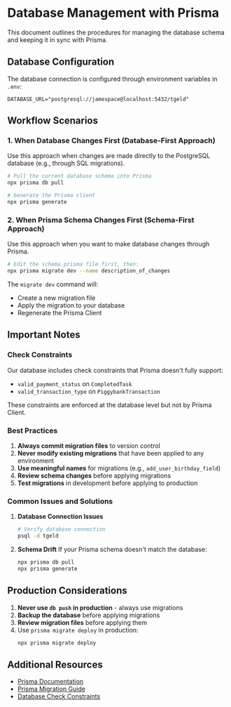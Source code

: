 # Database Management with Prisma

This document outlines the procedures for managing the database schema and keeping it in sync with Prisma.

## Database Configuration

The database connection is configured through environment variables in `.env`:

```env
DATABASE_URL="postgresql://jamespace@localhost:5432/tgeld"
```

## Workflow Scenarios

### 1. When Database Changes First (Database-First Approach)

Use this approach when changes are made directly to the PostgreSQL database (e.g., through SQL migrations).

```bash
# Pull the current database schema into Prisma
npx prisma db pull

# Generate the Prisma client
npx prisma generate
```

### 2. When Prisma Schema Changes First (Schema-First Approach)

Use this approach when you want to make database changes through Prisma.

```bash
# Edit the schema.prisma file first, then:
npx prisma migrate dev --name description_of_changes
```

The `migrate dev` command will:

- Create a new migration file
- Apply the migration to your database
- Regenerate the Prisma Client

## Important Notes

### Check Constraints

Our database includes check constraints that Prisma doesn't fully support:

- `valid_payment_status` on `CompletedTask`
- `valid_transaction_type` on `PiggybankTransaction`

These constraints are enforced at the database level but not by Prisma Client.

### Best Practices

1. **Always commit migration files** to version control
2. **Never modify existing migrations** that have been applied to any environment
3. **Use meaningful names** for migrations (e.g., `add_user_birthday_field`)
4. **Review schema changes** before applying migrations
5. **Test migrations** in development before applying to production

### Common Issues and Solutions

1. **Database Connection Issues**

   ```bash
   # Verify database connection
   psql -d tgeld
   ```

2. **Schema Drift**
   If your Prisma schema doesn't match the database:
   ```bash
   npx prisma db pull
   npx prisma generate
   ```

## Production Considerations

1. **Never use `db push` in production** - always use migrations
2. **Backup the database** before applying migrations
3. **Review migration files** before applying them
4. Use `prisma migrate deploy` in production:
   ```bash
   npx prisma migrate deploy
   ```

## Additional Resources

- [Prisma Documentation](https://www.prisma.io/docs/)
- [Prisma Migration Guide](https://www.prisma.io/docs/concepts/components/prisma-migrate)
- [Database Check Constraints](https://www.prisma.io/docs/concepts/components/prisma-schema/constraints#check-constraints)
